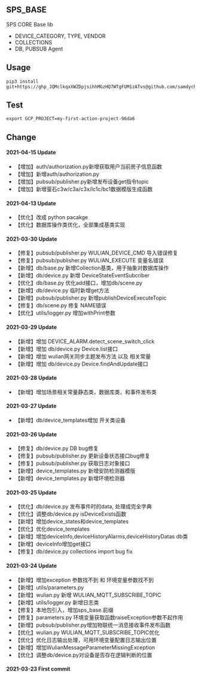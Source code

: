## SPS_BASE

SPS CORE Base lib
- DEVICE_CATEGORY, TYPE, VENDOR
- COLLECTIONS
- DB, PUBSUB Agent

## Usage
```
pip3 install git+https://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@github.com/samdychen/sps_base.git
```

## Test
```
export GCP_PROJECT=my-first-action-project-96da6
```

## Change
#### 2021-04-15 Update
- 【增加】auth/authorization.py新增获取用户当前房子信息函数
- 【增加】新增auth/authorization.py
- 【增加】pubsub/publisher.py新增发布设备get指令topic
- 【增加】新增萤石c3w/c3a/c3x/lc1c/bc1数据模版生成函数

#### 2021-04-13 Update
- 【优化】改成 python pacakge
- 【优化】数据库操作类优化，全部集成基类实现

#### 2021-03-30 Update
- 【修复】pubsub/publisher.py WULIAN_DEVICE_CMD 导入错误修复
- 【修复】pubsub/publisher.py WULIAN_EXECUTE 变量名错误
- 【新增】db/base.py 新增Collection基类，用于抽象对数据库操作
- 【新增】db/device.py 新增 DeviceStateEventSubcriber
- 【优化】db/base.py 优化add接口，增加db/scene.py
- 【新增】db/device.py 临时新增get方法
- 【新增】pubsub/publisher.py 新增publishDeviceExecuteTopic
- 【修复】db/scene.py 修复 NAME错误
- 【优化】utils/logger.py 增加withPrint参数

#### 2021-03-29 Update
- 【新增】增加 DEVICE_ALARM.detect_scene_switch_click
- 【新增】增加 db/device.py Device.list接口
- 【新增】增加 wulian网关同步主题发布方法 以及 相关常量
- 【新增】增加 db/device.py Device.findAndUpdate接口

#### 2021-03-28 Update
- 【新增】增加场景相关常量静态类，数据库类，和事件发布类

#### 2021-03-27 Update
- 【新增】db/device_templates增加 开关类设备

#### 2021-03-26 Update
- 【修复】db/device.py DB bug修复
- 【修复】pubsub/publisher.py 更新设备状态接口bug修复
- 【修复】pubsub/publisher.py 获取日志对象接口
- 【新增】device_templates.py 新增安防检测器模版
- 【新增】device_templates.py 新增环境检测器

#### 2021-03-25 Update
- 【优化】db/device.py 发布事件时的data, 处理成完全字典
- 【优化】调整db/device.py isDeviceExists函数
- 【新增】增加device_states和device_templates
- 【优化】优化device_templates
- 【新增】增加deviceInfo,deviceHistoryAlarms,deviceHistoryDatas db类
- 【新增】deviceInfo增加get接口
- 【修复】db/device.py collections import bug fix

#### 2021-03-24 Update
- 【新增】增加exception 参数找不到 和 环境变量参数找不到
- 【新增】utils/parameters.py
- 【新增】wulian.py 新增 WULIAN_MQTT_SUBSCRIBE_TOPIC
- 【新增】utils/logger.py 新增日志类
- 【修复】本地包引入，增加sps_base.前缀
- 【修复】parameters.py 环境变量获取函数raiseException参数不起作用
- 【新增】pubsub/publisher.py增加物联统一消息接收事件发布函数
- 【优化】wulian.py WULIAN_MQTT_SUBSCRIBE_TOPIC优化
- 【优化】优化日志输出处理，可用环境变量配置日志输出位置
- 【新增】增加WulianMessageParameterMissingException
- 【优化】调整db/device.py对设备是否存在逻辑判断的位置

#### 2021-03-23 First commit